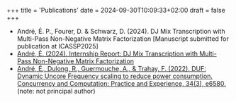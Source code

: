 +++
title = 'Publications'
date = 2024-09-30T10:09:33+02:00
draft = false
+++

- André, É. P., Fourer, D. & Schwarz, D. (2024). DJ Mix Transcription with Multi-Pass Non-Negative Matrix Factorization [Manuscript submitted for publication at ICASSP2025]
- [André, É. (2024). Internship Report: DJ Mix Transcription with Multi-Pass Non-Negative Matrix Factorization](</doc/ANDRE_Report_DJ mix reverse engineering using multi-pass non-negative matrix factorization.pdf>)
- [André, É., Dulong, R., Guermouche, A., & Trahay, F. (2022). DUF: Dynamic Uncore Frequency scaling to reduce power consumption. Concurrency and Computation: Practice and Experience, 34(3), e6580.](https://hal.science/hal-02401796v4/) (note: not principal author)